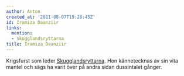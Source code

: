 ```yaml
---
author: Anton
created_at: '2011-08-07T19:28:45Z'
id: Iramiza Daanziir
links:
  mention:
  - Skugglandsryttarna
title: Iramiza Daanziir
---
```


Krigsfurst som leder [Skugglandsryttarna]. Hon kännetecknas av sin vita mantel och sägs ha varit
över på andra sidan dussintalet gånger.

  [Skugglandsryttarna]: Skugglandsryttarna

